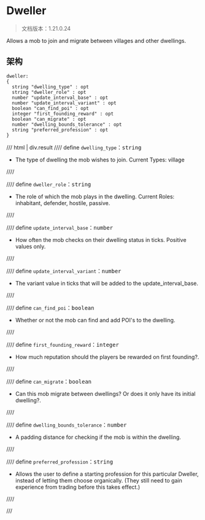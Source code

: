 # Dweller

> 文档版本：1.21.0.24

Allows a mob to join and migrate between villages and other dwellings.

## 架构

```mcschema
dweller:
{
  string "dwelling_type" : opt
  string "dweller_role" : opt
  number "update_interval_base" : opt
  number "update_interval_variant" : opt
  boolean "can_find_poi" : opt
  integer "first_founding_reward" : opt
  boolean "can_migrate" : opt
  number "dwelling_bounds_tolerance" : opt
  string "preferred_profession" : opt
}

```

/// html | div.result
//// define
`dwelling_type`：<samp>string</samp>

- The type of dwelling the mob wishes to join. Current Types: village


////


//// define
`dweller_role`：<samp>string</samp>

- The role of which the mob plays in the dwelling. Current Roles: inhabitant, defender, hostile, passive.


////


//// define
`update_interval_base`：<samp>number</samp>

- How often the mob checks on their dwelling status in ticks. Positive values only.


////


//// define
`update_interval_variant`：<samp>number</samp>

- The variant value in ticks that will be added to the update_interval_base.


////


//// define
`can_find_poi`：<samp>boolean</samp>

- Whether or not the mob can find and add POI's to the dwelling.


////


//// define
`first_founding_reward`：<samp>integer</samp>

- How much reputation should the players be rewarded on first founding?.


////


//// define
`can_migrate`：<samp>boolean</samp>

- Can this mob migrate between dwellings? Or does it only have its initial dwelling?.


////


//// define
`dwelling_bounds_tolerance`：<samp>number</samp>

- A padding distance for checking if the mob is within the dwelling.


////


//// define
`preferred_profession`：<samp>string</samp>

- Allows the user to define a starting profession for this particular Dweller, instead of letting them choose organically. (They still need to gain experience from trading before this takes effect.)


////


///

